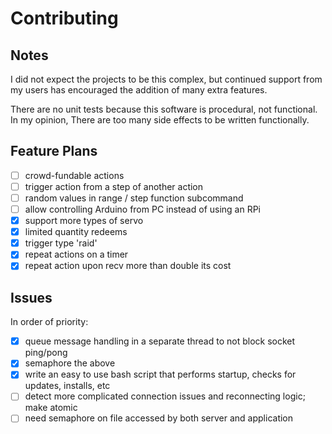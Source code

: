 # Contributing

## Notes

I did not expect the projects to be this complex, but continued support from my users has encouraged the addition of many extra features.

There are no unit tests because this software is procedural, not functional. In my opinion, There are too many side effects to be written functionally.

## Feature Plans

- [ ] crowd-fundable actions
- [ ] trigger action from a step of another action
- [ ] random values in range / step function subcommand
- [ ] allow controlling Arduino from PC instead of using an RPi
- [x] support more types of servo
- [x] limited quantity redeems
- [x] trigger type 'raid'
- [x] repeat actions on a timer
- [x] repeat action upon recv more than double its cost

## Issues

In order of priority:

- [x] queue message handling in a separate thread to not block socket ping/pong
- [x] semaphore the above
- [x] write an easy to use bash script that performs startup, checks for updates, installs, etc
- [ ] detect more complicated connection issues and reconnecting logic; make atomic
- [ ] need semaphore on file accessed by both server and application
